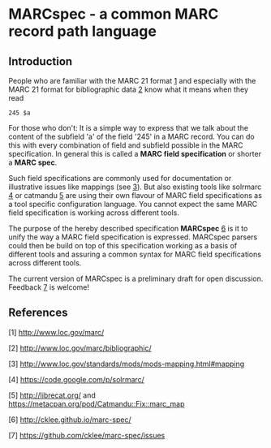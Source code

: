 # MARCspec - a common MARC record path language

## Introduction

People who are familiar with the MARC 21 format [1] and especially with the MARC 21 format for bibliographic data [2] know what it means when they read

```
245 $a
```

For those who don't: It is a simple way to express that we talk about the content of the subfield 'a' of the field '245' in a MARC record. You can do this with every combination of field and subfield possible in the MARC specification. In general this is called a __MARC field specification__ or shorter a __MARC spec__.

Such field specifications are commonly used for documentation or illustrative issues like mappings (see [3]). But also existing tools like solrmarc [4] or catmandu [5] are using their own flavour of MARC field specifications as a tool specific configuration language. You cannot expect the same MARC field specification is working across different tools.

The purpose of the hereby described specification __MARCspec__ [6] is it to unify the way a MARC field specification is expressed. MARCspec parsers could then be build on top of this specification working as a basis of different tools and assuring a common syntax for MARC field specifications across different tools.

The current version of MARCspec is a preliminary draft for open discussion. Feedback [7] is welcome!

## References

[1]: #1 
\[1] http://www.loc.gov/marc/

[2]: #2 
\[2] http://www.loc.gov/marc/bibliographic/

[3]: #3 
\[3] http://www.loc.gov/standards/mods/mods-mapping.html#mapping

[4]: #4 
\[4] https://code.google.com/p/solrmarc/

[5]: #5 
\[5] http://librecat.org/ and https://metacpan.org/pod/Catmandu::Fix::marc_map

[6]: #6 
\[6] http://cklee.github.io/marc-spec/

[7]: #7 
\[7] https://github.com/cklee/marc-spec/issues